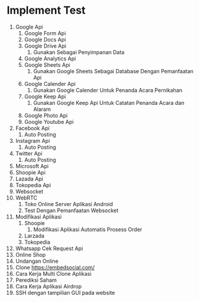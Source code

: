 # Implement Test

1. Google Api
   1. Google Form Api
   2. Google Docs Api
   3. Google Drive Api
      1. Gunakan Sebagai Penyimpanan Data
   4. Google Analytics Api
   5. Google Sheets Api
      1. Gunakan Google Sheets Sebagai Database Dengan Pemanfaatan Api
   6. Google Calender Api
      1. Gunakan Google Calender Untuk Penanda Acara Pernikahan
   7. Google Keep Api
      1. Gunakan Google Keep Api Untuk Catatan Penanda Acara dan Alaram
   8. Google Photo Api
   9. Google Youtube Api
2. Facebook Api
   1. Auto Posting
3. Instagram Api
   1. Auto Posting
4. Twitter Api
   1. Auto Posting
5. Microsoft Api
6. Shoopie Api
7. Lazada Api
8. Tokopedia Api
9. Websocket
10. WebRTC
    1. Toko Online Server Aplikasi Android
    2. Test Dengan Pemanfaatan Websocket
11. Modifikasi Aplikasi
    1. Shoopie
       1. Modifikasi Aplikasi Automatis Prosess Order
    2. Larzada
    3. Tokopedia
12. Whatsapp Cek Request Api
13. Online Shop
14. Undangan Online
15. Clone https://embedsocial.com/
16. Cara Kerja Multi Clone Aplikasi
17. Perediksi Saham
18. Cara Kerja Aplikasi Airdrop
19. SSH dengan tampilian GUI pada website
